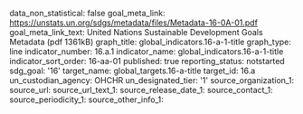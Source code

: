 data_non_statistical: false
goal_meta_link: https://unstats.un.org/sdgs/metadata/files/Metadata-16-0A-01.pdf
goal_meta_link_text: United Nations Sustainable Development Goals Metadata (pdf 1361kB)
graph_title: global_indicators.16-a-1-title
graph_type: line
indicator_number: 16.a.1
indicator_name: global_indicators.16-a-1-title
indicator_sort_order: 16-aa-01
published: true
reporting_status: notstarted
sdg_goal: '16'
target_name: global_targets.16-a-title
target_id: 16.a
un_custodian_agency: OHCHR
un_designated_tier: '1'
source_organization_1: 
source_url: 
source_url_text_1: 
source_release_date_1: 
source_contact_1: 
source_periodicity_1: 
source_other_info_1: 
